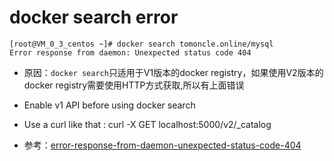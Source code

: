 # docker search error

```shell
[root@VM_0_3_centos ~]# docker search tomoncle.online/mysql
Error response from daemon: Unexpected status code 404
```

* 原因：`docker search`只适用于V1版本的docker registry，如果使用V2版本的docker registry需要使用HTTP方式获取,所以有上面错误
* Enable v1 API before using docker search
* Use a curl like that : curl -X GET localhost:5000/v2/_catalog


* 参考：[error-response-from-daemon-unexpected-status-code-404](https://stackoverflow.com/questions/38186367/error-response-from-daemon-unexpected-status-code-404)
